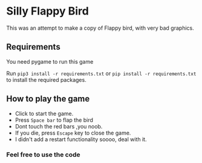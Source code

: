 # Silly Flappy Bird

This was an attempt to make a copy of Flappy bird, with very bad graphics.

## Requirements

You need pygame to run this game

Run `pip3 install -r requirements.txt` or `pip install -r requirements.txt` to install the required packages.

## How to play the game

- Click to start the game.
- Press `Space bar` to flap the bird
- Dont touch the red bars ,you noob.
- If you die, press `Escape` key to close the game.
- I didn't add a restart functionality soooo, deal with it.

### Feel free to use the code
